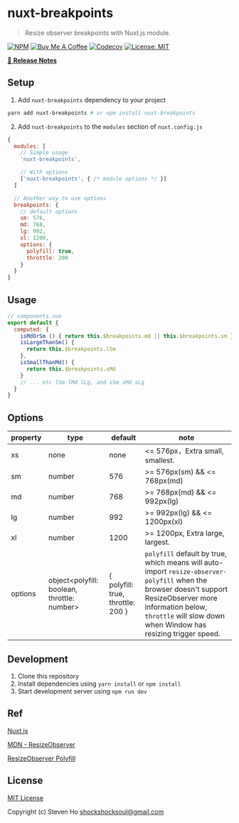 # nuxt-breakpoints

> Resize observer breakpoints with Nuxt.js module.

[![NPM](https://nodei.co/npm/nuxt-breakpoints.png?downloads=true&downloadRank=true&stars=true)](https://nodei.co/npm/nuxt-breakpoints/)
<a href="https://www.buymeacoffee.com/steven0811" target="_blank"><img src="https://bmc-cdn.nyc3.digitaloceanspaces.com/BMC-button-images/custom_images/orange_img.png" alt="Buy Me A Coffee" style="height: auto !important;width: auto !important;" ></a>
[![Codecov](https://codecov.io/gh/steven0811/nuxt-breakpoints/branch/master/graph/badge.svg)](https://codecov.io/gh/steven0811/nuxt-breakpoints)
[![License: MIT](https://img.shields.io/badge/License-MIT-yellow.svg)](https://opensource.org/licenses/MIT)


[📖 **Release Notes**](./CHANGELOG.md)

## Setup

1. Add `nuxt-breakpoints` dependency to your project

```bash
yarn add nuxt-breakpoints # or npm install nuxt-breakpoints
```

2. Add `nuxt-breakpoints` to the `modules` section of `nuxt.config.js`

```js
{
  modules: [
    // Simple usage
    'nuxt-breakpoints',

    // With options
    ['nuxt-breakpoints', { /* module options */ }]
  ]

  // Another way to use options
  breakpoints: {
    // default options
    sm: 576,
    md: 768,
    lg: 992,
    xl: 1200,
    options: {
      polyfill: true,
      throttle: 200
    }
  }
}
```
## Usage
```js
// components.vue
export default {
  computed: {
    isMdOrSm () { return this.$breakpoints.md || this.$breakpoints.sm },
    isLargeThanSm() {
      return this.$breakpoints.lSm
    },
    isSmallThanMd() {
      return this.$breakpoints.sMd
    }
    // ... etc lSm lMd lLg, and sSm sMd sLg
  }
}
```

## Options
| property | type                                        | default                           | note                                                                                                                                                                                                                          |
|----------|---------------------------------------------|-----------------------------------|-------------------------------------------------------------------------------------------------------------------------------------------------------------------------------------------------------------------------------|
| xs       | none                                        | none                              | <= 576px，Extra small, smallest.                                                                                                                                                                                              |
| sm       | number                                      | 576                               | >= 576px(sm) && <= 768px(md)                                                                                                                                                                                                  |
| md       | number                                      | 768                               | >= 768px(md) && <= 992px(lg)                                                                                                                                                                                                  |
| lg       | number                                      | 992                               | >= 992px(lg) && <= 1200px(xl)                                                                                                                                                                                                 |
| xl       | number                                      | 1200                              | >= 1200px, Extra large, largest.                                                                                                                                                                                              |
| options  | object<polyfill: boolean, throttle: number> | { polyfill: true, throttle: 200 } | `polyfill` default by true, which means will auto-import `resize-observer-polyfill` when the browser doesn't support ResizeObserver more information below, `throttle` will slow down when Window has resizing trigger speed. |

## Development

1. Clone this repository
2. Install dependencies using `yarn install` or `npm install`
3. Start development server using `npm run dev`


## Ref
[Nuxt.js](https://nuxtjs.org)

[MDN - ResizeObserver](https://developer.mozilla.org/en-US/docs/Web/API/ResizeObserver)

[ResizeObserver Polyfill](https://github.com/que-etc/resize-observer-polyfill)




## License

[MIT License](./LICENSE)

Copyright (c) Steven Ho <shockshocksoul@gmail.com>